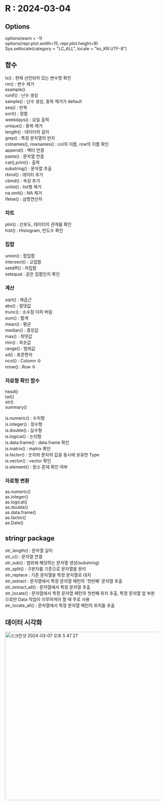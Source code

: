 # R : 2024-03-04
## Options
options(warn = -1)<br>
options(repr.plot.width=15, repr.plot.height=9)<br>
Sys.setlocale(category = "LC_ALL", locale = "ko_KR.UTF-8")

## 함수
ls() : 현재 선언되어 있는 변수명 확인<br>
rm() : 변수 제거<br>
example()<br>
runif() : 난수 생성<br>
sample() : 난수 생성, 중복 제거가 default<br>
seq() : 반복<br>
sort() : 정렬<br>
weekdays() : 요일 출력<br>
unique() : 중복 제거<br>
length() : 데이터의 길이<br>
grep() : 특정 문자열의 번지<br>
colnames(), rownames() : col의 이름, row의 이름 확인<br>
append() : 벡터 연결<br>
paste() : 문자열 연결<br>
cat(),print() : 출력<br>
substring() : 문자열 추출<br>
rbind() : 데이터 추가<br>
cbind() : 속성 추가<br>
unlist() : list형 제거<br>
na.omit() : NA 제거<br>
ifelse() : 삼항연산자<br>

### 차트
plot() : 산포도, 데이터의 관계를 확인<br>
hist() : Histogram, 빈도수 확인<br>

### 집합
union() : 합집합<br>
intersect() : 교집합<br>
setdiff() : 차집합<br>
setequal : 같은 집합인지 확인<br>

### 계산
sqrt() : 제곱근<br>
abs() : 절댓값<br>
trunc() : 소수점 이하 버림<br>
sum() : 합계<br>
mean() : 평균<br>
median() : 중앙값<br>
max() : 최댓값<br>
min() : 최솟값<br>
range() : 범위값<br>
sd() : 표준편차<br>
ncol() : Column 수<br>
nrow() : Row 수<br>

### 자료형 확인 함수
head()<br>
tail()<br>
str()<br>
summary()<br>
<br>
is.numeric() : 수치형<br>
is.integer() : 정수형<br>
is.double() : 실수형<br>
is.logical() : 논리형<br>
is.data.frame() : data.frame 확인<br>
is.matrix() : matrix 확인<br>
is.factor() : 숫자와 문자의 값을 동시에 보유한 Type<br>
is.vector() : vector 확인<br>
is.element() : 원소 존재 확인 여부<br>

### 자료형 변환
as.numeric()<br>
as.integer()<br>
as.logical()<br>
as.double()<br>
as.data.frame()<br>
as.factor()<br>
as.Date()<br>

## stringr package
str_length() : 문자열 길이<br>
str_c() : 문자열 연결<br>
str_sub() : 범위에 해당하는 문자열 생성(substring)<br>
str_split() : 구분자를 기준으로 문자열을 분리<br>
str_replace : 기존 문자열을 특정 문자열로 대치<br>
str_extract : 문자열에서 특정 문자열 패턴의 '첫번째' 문자열 추출<br>
str_extract_all() : 문자열에서 특정 문자열 추출<br>
str_locate() : 문자열에서 특정 문자열 패턴의 첫번째 위치 추출, 특정 문자열 앞 부분
으로만 Data 작업이 이루어져야 할 때 주로 사용<br>
str_locate_all() : 문자열에서 특정 문자열 패턴의 위치들 추출<br>

## 데이터 시각화
<img width="552" alt="스크린샷 2024-03-07 오후 5 47 27" src="https://github.com/lcy0512/R/assets/152368203/79a6ad5e-a3ac-4ab6-9eb7-f8dc6b432a66">
